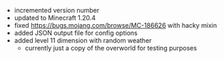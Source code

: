 - incremented version number
- updated to Minecraft 1.20.4
- fixed https://bugs.mojang.com/browse/MC-186626 with hacky mixin
- added JSON output file for config options
- added level 11 dimension with random weather
  - currently just a copy of the overworld for testing purposes